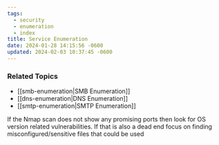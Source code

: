 ```yaml
---
tags:
  - security
  - enumeration
  - index
title: Service Enumeration
date: 2024-01-28 14:15:56 -0600
updated: 2024-02-03 10:37:45 -0600
---
```


### Related Topics

* [[smb-enumeration|SMB Enumeration]]
* [[dns-enumeration|DNS Enumeration]]
* [[smtp-enumeration|SMTP Enumeration]]

If the Nmap scan does not show any promising ports then look for OS version related vulnerabilities. If that is also a dead end focus on finding misconfigured/sensitive files that could be used
